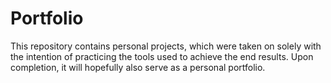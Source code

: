 # Portfolio
This repository contains personal projects, which were taken on solely with the intention of practicing the tools used to achieve the end results. Upon completion, it will hopefully also serve as a personal portfolio.
